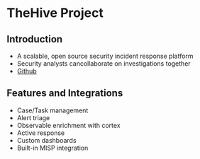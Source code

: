 # TheHive Project


## Introduction
- A scalable, open source security incident response platform
- Security analysts cancollaborate on investigations together
- [Github](https://github.com/TheHive-Project/TheHive)

## Features and Integrations
- Case/Task management
- Alert triage
- Observable enrichment with cortex
- Active response
- Custom dashboards
- Built-in MISP integration
